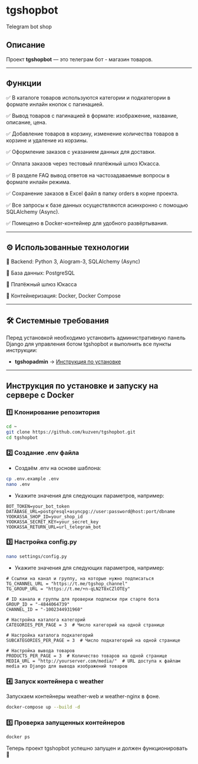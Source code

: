 # tgshopbot
Telegram bot shop

## Описание  
Проект **tgshopbot** — это телеграм бот - магазин товаров.

---

## Функции
✅ В каталоге товаров используются категории и подкатегории в формате инлайн кнопок с пагинацией.

✅ Вывод товаров с пагинацией в формате: изображение, название, описание, цена.

✅ Добавление товаров в корзину, изменение количества товаров в корзине и удаление из корзины.

✅ Оформление заказов с указанием данных для доставки.

✅ Оплата заказов через тестовый платёжный шлюз Юкасса.

✅ В разделе FAQ вывод ответов на частозадаваемые вопросы в формате инлайн режима.

✅ Сохранение заказов в Excel файл в папку orders в корне проекта.

✅ Все запросы к базе данных осуществляются асинхронно с помощью SQLAlchemy (Async).

✅ Помещено в Docker-контейнер для удобного развёртывания.

---

## ⚙ Использованные технологии
🔹 Backend: Python 3, Aiogram-3, SQLAlchemy (Async)

🔹 База данных: PostgreSQL

🔹 Платёжный шлюз Юкасса

🔹 Контейнеризация: Docker, Docker Compose

---

## 🛠 Системные требования  
Перед установкой необходимо установить административную панель Django для управления ботом tgshopbot и выполнить все пункты инструкции:  
- **tgshopadmin** → [Инструкция по установке](https://github.com/kuzven/tgshopadmin)  

---

## Инструкция по установке и запуску на сервере с Docker

### **1️⃣ Клонирование репозитория**

```bash
cd ~
git clone https://github.com/kuzven/tgshopbot.git
cd tgshopbot
```

### **2️⃣ Создание .env файла**
- Создаём .env на основе шаблона:

```bash
cp .env.example .env
nano .env
```

- Укажите значения для следующих параметров, например:

```
BOT_TOKEN=your_bot_token
DATABASE_URL=postgresql+asyncpg://user:password@host:port/dbname
YOOKASSA_SHOP_ID=your_shop_id
YOOKASSA_SECRET_KEY=your_secret_key
YOOKASSA_RETURN_URL=url_telegram_bot
```

### **3️⃣ Настройка config.py**

```bash
nano settings/config.py
```

- Укажите значения для следующих параметров, например:

```
# Ссылки на канал и группу, на которые нужно подписаться
TG_CHANNEL_URL = "https://t.me/tgshop_channel"
TG_GROUP_URL = "https://t.me/+n-qLN2T8xCZlOTEy"

# ID канала и группы для проверки подписки при старте бота
GROUP_ID = "-4844064739"
CHANNEL_ID = "-1002344931960"

# Настройка каталога категорий
CATEGORIES_PER_PAGE = 3  # Число категорий на одной странице

# Настройка каталога подкатегорий
SUBCATEGORIES_PER_PAGE = 3  # Число подкатегорий на одной странице

# Настройка вывода товаров
PRODUCTS_PER_PAGE = 3  # Количество товаров на одной странице
MEDIA_URL = "http://yourserver.com/media/"  # URL доступа к файлам media из Django для вывода изображений товаров
```

### **4️⃣ Запуск контейнера с weather**
Запускаем контейнеры weather-web и weather-nginx в фоне.

```bash
docker-compose up --build -d
```

### **5️⃣ Проверка запущенных контейнеров**

```bash
docker ps
```

Теперь проект tgshopbot успешно запущен и должен функционировать 🎉